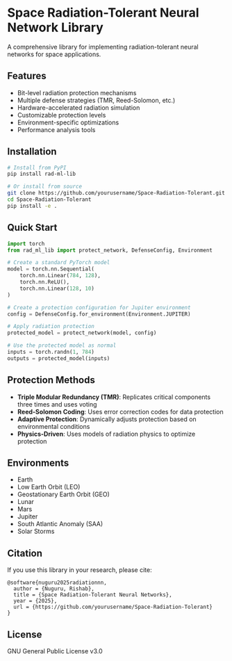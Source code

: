 # Space Radiation-Tolerant Neural Network Library

A comprehensive library for implementing radiation-tolerant neural networks for space applications.

## Features

- Bit-level radiation protection mechanisms
- Multiple defense strategies (TMR, Reed-Solomon, etc.)
- Hardware-accelerated radiation simulation
- Customizable protection levels
- Environment-specific optimizations
- Performance analysis tools

## Installation

```bash
# Install from PyPI
pip install rad-ml-lib

# Or install from source
git clone https://github.com/yourusername/Space-Radiation-Tolerant.git
cd Space-Radiation-Tolerant
pip install -e .
```

## Quick Start

```python
import torch
from rad_ml_lib import protect_network, DefenseConfig, Environment

# Create a standard PyTorch model
model = torch.nn.Sequential(
    torch.nn.Linear(784, 128),
    torch.nn.ReLU(),
    torch.nn.Linear(128, 10)
)

# Create a protection configuration for Jupiter environment
config = DefenseConfig.for_environment(Environment.JUPITER)

# Apply radiation protection
protected_model = protect_network(model, config)

# Use the protected model as normal
inputs = torch.randn(1, 784)
outputs = protected_model(inputs)
```

## Protection Methods

- **Triple Modular Redundancy (TMR)**: Replicates critical components three times and uses voting
- **Reed-Solomon Coding**: Uses error correction codes for data protection
- **Adaptive Protection**: Dynamically adjusts protection based on environmental conditions
- **Physics-Driven**: Uses models of radiation physics to optimize protection

## Environments

- Earth
- Low Earth Orbit (LEO)
- Geostationary Earth Orbit (GEO)
- Lunar
- Mars
- Jupiter
- South Atlantic Anomaly (SAA)
- Solar Storms

## Citation

If you use this library in your research, please cite:

```
@software{nuguru2025radiationnn,
  author = {Nuguru, Rishab},
  title = {Space Radiation-Tolerant Neural Networks},
  year = {2025},
  url = {https://github.com/yourusername/Space-Radiation-Tolerant}
}
```

## License

GNU General Public License v3.0
